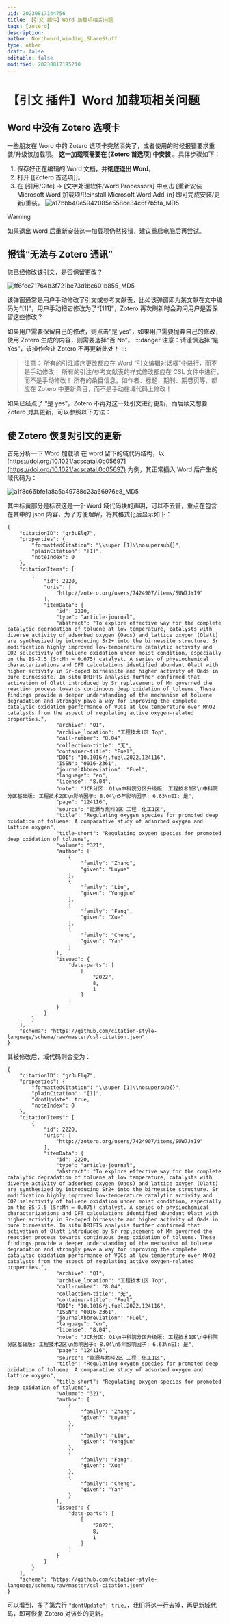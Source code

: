```yaml
---
uid: 20230817144756
title: 【引文 插件】Word 加载项相关问题
tags: [zotero]
description: 
author: Northword,winding,ShareStuff
type: other
draft: false
editable: false
modified: 20230817195210
---
```


# 【引文 插件】Word 加载项相关问题

## Word 中没有 Zotero 选项卡

一些朋友在 Word 中的 Zotero 选项卡突然消失了，或者使用的时候报错要求重装/升级该加载项。 **这一加载项需要在 \[Zotero 首选项\] 中安装** 。具体步骤如下：

1. 保存好正在编辑的 Word 文档，并**彻底退出 Word**。
2. 打开 [[Zotero 首选项]]。
3. 在 \[引用/Cite\] -> \[文字处理软件/Word Processors\] 中点击 \[重新安装 Microsoft Word 加载项/Reinstall Microsoft Word Add-in\] 即可完成安装/更新/重装。
    ![a17bbb40e5942085e558ce34c6f7b5fa_MD5](https://cdn.pkmer.cn/images/202308171550068.png!pkmer)

> [!warning]
> 如果退出 Word 后重新安装这一加载项仍然报错，建议重启电脑后再尝试。

## 报错“无法与 Zotero 通讯”

您已经修改该引文，是否保留更改？

![ff6fee71764b3f721be73d1bc601b855_MD5](https://cdn.pkmer.cn/images/202308171550069.png!pkmer)

该弹窗通常是用户手动修改了引文或参考文献表，比如该弹窗即为某文献在文中编码为“\[1\]”，用户手动把它修改为了“\[111\]”，Zotero 再次刷新时会询问用户是否保留这些修改？

如果用户需要保留自己的修改，则点击“是 yes”，如果用户需要抛弃自己的修改，使用 Zotero 生成的内容，则需要选择“否 No”。 :::danger 注意：请谨慎选择“是 Yes”，该操作会让 Zotero 不再更新此处！ :::

> 注意： 所有的引注顺序更改都应在 Word “引文编辑对话框”中进行，而不是手动修改！ 所有的引注/参考文献表的样式修改都应在 CSL 文件中进行，而不是手动修改！ 所有的条目信息，如作者、标题、期刊、期卷页等，都应在 Zotero 中更新条目，而不是手动在域代码上修改！

如果已经点了 “是 yes”，Zotero 不再对这一处引文进行更新，而后续又想要 Zotero 对其更新，可以参照以下方法：

## 使 Zotero 恢复对引文的更新

首先分析一下 Word 加载项 在 word 留下的域代码结构，以 [https://doi.org/10.1021/acscatal.0c05697](https://doi.org/10.1021/acscatal.0c05697) 为例，其正常插入 Word 后产生的域代码为：

![a1f8c66bfe1a8a5a49788c23a66976e8_MD5](https://cdn.pkmer.cn/images/202308171550070.png!pkmer)

其中标黄部分是标识这是一个 Word 域代码块的声明，可以不去管，重点在包含在其中的 json 内容，为了方便理解，将其格式化后显示如下：

```
{
    "citationID": "gr3uElq7",
    "properties": {
        "formattedCitation": "\\super [1]\\nosupersub{}",
        "plainCitation": "[1]",
        "noteIndex": 0
    },
    "citationItems": [
        {
            "id": 2220,
            "uris": [
                "http://zotero.org/users/7424907/items/SUW7JYI9"
            ],
            "itemData": {
                "id": 2220,
                "type": "article-journal",
                "abstract": "To explore effective way for the complete catalytic degradation of toluene at low temperature, catalysts with diverse activity of adsorbed oxygen (Oads) and lattice oxygen (Olatt) are synthesized by introducing Sr2+ into the birnessite structure. Sr modification highly improved low-temperature catalytic activity and CO2 selectivity of toluene oxidation under moist condition, especially on the BS-7.5 (Sr:Mn = 0.075) catalyst. A series of physiochemical characterizations and DFT calculations identified abundant Olatt with higher activity in Sr-doped birnessite and higher activity of Oads in pure birnessite. In situ DRIFTS analysis further confirmed that activation of Olatt introduced by Sr replacement of Mn governed the reaction process towards continuous deep oxidation of toluene. These findings provide a deeper understanding of the mechanism of toluene degradation and strongly pave a way for improving the complete catalytic oxidation performance of VOCs at low temperature over MnO2 catalysts from the aspect of regulating active oxygen-related properties.",
                "archive": "Q1",
                "archive_location": "工程技术1区 Top",
                "call-number": "8.04",
                "collection-title": "无",
                "container-title": "Fuel",
                "DOI": "10.1016/j.fuel.2022.124116",
                "ISSN": "0016-2361",
                "journalAbbreviation": "Fuel",
                "language": "en",
                "license": "8.04",
                "note": "JCR分区: Q1\n中科院分区升级版: 工程技术1区\n中科院分区基础版: 工程技术2区\n影响因子: 8.04\n5年影响因子: 6.63\nEI: 是",
                "page": "124116",
                "source": "能源与燃料2区 工程：化工1区",
                "title": "Regulating oxygen species for promoted deep oxidation of toluene: A comparative study of adsorbed oxygen and lattice oxygen",
                "title-short": "Regulating oxygen species for promoted deep oxidation of toluene",
                "volume": "321",
                "author": [
                    {
                        "family": "Zhang",
                        "given": "Luyue"
                    },
                    {
                        "family": "Liu",
                        "given": "Yongjun"
                    },
                    {
                        "family": "Fang",
                        "given": "Xue"
                    },
                    {
                        "family": "Cheng",
                        "given": "Yan"
                    }
                ],
                "issued": {
                    "date-parts": [
                        [
                            "2022",
                            8,
                            1
                        ]
                    ]
                }
            }
        }
    ],
    "schema": "https://github.com/citation-style-language/schema/raw/master/csl-citation.json"
}

```

其被修改后，域代码则会变为：

```
{
    "citationID": "gr3uElq7",
    "properties": {
        "formattedCitation": "\\super [1]\\nosupersub{}",
        "plainCitation": "[1]",
        "dontUpdate": true,
        "noteIndex": 0
    },
    "citationItems": [
        {
            "id": 2220,
            "uris": [
                "http://zotero.org/users/7424907/items/SUW7JYI9"
            ],
            "itemData": {
                "id": 2220,
                "type": "article-journal",
                "abstract": "To explore effective way for the complete catalytic degradation of toluene at low temperature, catalysts with diverse activity of adsorbed oxygen (Oads) and lattice oxygen (Olatt) are synthesized by introducing Sr2+ into the birnessite structure. Sr modification highly improved low-temperature catalytic activity and CO2 selectivity of toluene oxidation under moist condition, especially on the BS-7.5 (Sr:Mn = 0.075) catalyst. A series of physiochemical characterizations and DFT calculations identified abundant Olatt with higher activity in Sr-doped birnessite and higher activity of Oads in pure birnessite. In situ DRIFTS analysis further confirmed that activation of Olatt introduced by Sr replacement of Mn governed the reaction process towards continuous deep oxidation of toluene. These findings provide a deeper understanding of the mechanism of toluene degradation and strongly pave a way for improving the complete catalytic oxidation performance of VOCs at low temperature over MnO2 catalysts from the aspect of regulating active oxygen-related properties.",
                "archive": "Q1",
                "archive_location": "工程技术1区 Top",
                "call-number": "8.04",
                "collection-title": "无",
                "container-title": "Fuel",
                "DOI": "10.1016/j.fuel.2022.124116",
                "ISSN": "0016-2361",
                "journalAbbreviation": "Fuel",
                "language": "en",
                "license": "8.04",
                "note": "JCR分区: Q1\n中科院分区升级版: 工程技术1区\n中科院分区基础版: 工程技术2区\n影响因子: 8.04\n5年影响因子: 6.63\nEI: 是",
                "page": "124116",
                "source": "能源与燃料2区 工程：化工1区",
                "title": "Regulating oxygen species for promoted deep oxidation of toluene: A comparative study of adsorbed oxygen and lattice oxygen",
                "title-short": "Regulating oxygen species for promoted deep oxidation of toluene",
                "volume": "321",
                "author": [
                    {
                        "family": "Zhang",
                        "given": "Luyue"
                    },
                    {
                        "family": "Liu",
                        "given": "Yongjun"
                    },
                    {
                        "family": "Fang",
                        "given": "Xue"
                    },
                    {
                        "family": "Cheng",
                        "given": "Yan"
                    }
                ],
                "issued": {
                    "date-parts": [
                        [
                            "2022",
                            8,
                            1
                        ]
                    ]
                }
            }
        }
    ],
    "schema": "https://github.com/citation-style-language/schema/raw/master/csl-citation.json"
}

```

可以看到，多了第六行 `"dontUpdate": true,`，我们将这一行去掉，再更新域代码，即可恢复 Zotero 对该处的更新。